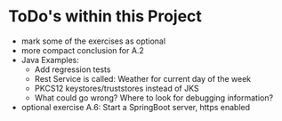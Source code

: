 # ToDo's within this Project

   * mark some of the exercises as optional
   * more compact conclusion for A.2
   * Java Examples:
       * Add regression tests
       * Rest Service is called: Weather for current day of the week
       * PKCS12 keystores/truststores instead of JKS
       * What could go wrong? Where to look for debugging information?
   * optional exercise A.6: Start a SpringBoot server, https enabled
